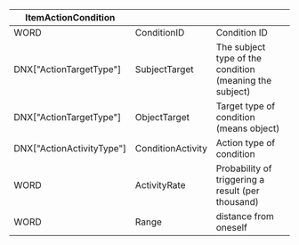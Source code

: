 | ItemActionCondition       |                   |                                                         |
| ------------------------- | ----------------- | ------------------------------------------------------- |
| WORD                      | ConditionID       | Condition ID                                            |
| DNX["ActionTargetType"]   | SubjectTarget     | The subject type of the condition (meaning the subject) |
| DNX["ActionTargetType"]   | ObjectTarget      | Target type of condition (means object)                 |
| DNX["ActionActivityType"] | ConditionActivity | Action type of condition                                |
| WORD                      | ActivityRate      | Probability of triggering a result (per thousand)       |
| WORD                      | Range             | distance from oneself                                   |